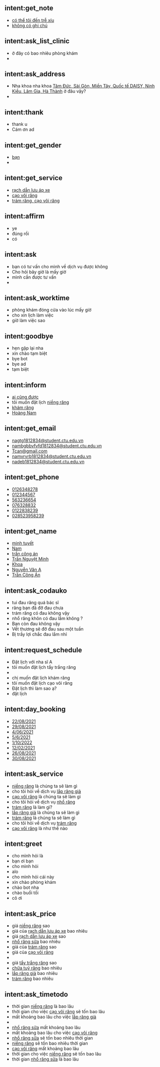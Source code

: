 ## intent:get_note
- [có thể tôi đến trễ xíu](note)
- [không có ghi chú](note)

## intent:ask_list_clinic
- ở đây có bao nhiêu phòng khám
- 

## intent:ask_address
- Nha khoa nha khoa [Tâm Đức, Sài Gòn, Miền Tây, Quốc tế DAISY, Ninh Kiều, Lâm Gia, Hà Thành](address) ở đâu vậy?
- 

## intent:thank
- thank u
- Cám ơn ad

## intent:get_gender
- [bạn](gender)
- 

## intent:get_service
- [rạch dẫn lưu áp xe](service)
- [cạo vôi răng](service)
- [trám răng, cạo vôi răng](service)

## intent:affirm
- ye
- đúng rồi
- có

## intent:ask
- bạn có tư vấn cho mình về dịch vụ được không
- Cho hỏi bây giờ là mấy giờ
- mình cần được tư vấn
- 

## intent:ask_worktime
- phòng khám đóng cửa vào lúc mấy giờ
- cho xin lịch làm việc
- giờ làm việc sao

## intent:goodbye
- hẹn gặp lại nha
- xin chào tạm biệt
- bye bot
- bye ad
- tạm biệt

## intent:inform
- [ai cũng được](dentist)
- tôi muốn đặt lịch [niềng răng](service)
- [khám răng](service)
- [Hoàng Nam](dentist)

## intent:get_email
- [nagtg1812834@student.ctu.edu.vn](email)
- [nambgbbvfvfd1812834@student.ctu.edu.vn](email)
- [Tcan@gmail.com](email)
- [namvrvrb1812834@student.ctu.edu.vn](email)
- [nadeb1812834@student.ctu.edu.vn](email)

## intent:get_phone
- [0126348278](phone)
- [012344567](phone)
- [563236654](phone)
- [076328832](phone)
- [0122838239](phone)
- [028523958239](phone)

## intent:get_name
- [minh tuyết](customer)
- [Nam](customer)
- [trần công án](customer)
- [Trần Nguyệt Minh](customer)
- [Khoa](customer)
- [Nguyễn Văn A](customer)
- [Trần Công Án](customer)

## intent:ask_codauko
- tui đau răng quá bác sĩ
- răng bạn đã đỡ đau chưa
- trám răng có đau không vậy
- nhổ răng khôn có đau lắm không ?
- Bạn còn đau không vậy
- Vết thương sẽ đỡ đau sau một tuần
- Bị trầy lợi chắc đau lắm nhỉ

## intent:request_schedule
- Đặt lịch với nha sĩ A
- tôi muốn đặt lịch tẩy trắng răng
- 
- chị muốn đặt lịch khám răng
- tôi muốn đặt lịch cạo vôi răng
- Đặt lịch thì làm sao ạ?
- đặt lịch

## intent:day_booking
- [22/08/2021](date)
- [29/08/2021](date)
- [4/06/2021](date)
- [5/6/2021](date)
- [1/10/2022](date)
- [12/02/2021](date)
- [26/08/2021](date)
- [30/08/2021](date)

## intent:ask_service
- [niềng răng](service_ask) là chúng ta sẽ làm gì
- cho tôi hỏi về dịch vụ [lắp răng giả](service_ask)
- [cạo vôi răng](service_ask) là chúng ta sẽ làm gì
- cho tôi hỏi về dịch vụ [nhổ răng](service_ask)
- [trám răng](service_ask) là làm gì?
- [lắp răng giả](service_ask) là chúng ta sẽ làm gì
- [trám răng](service_ask) là chúng ta sẽ làm gì
- cho tôi hỏi về dịch vụ [trám răng](service_ask)
- [cạo vôi răng](service_ask) là như thế nào

## intent:greet
- cho mình hỏi là
- bạn ơi bạn
- cho mình hỏi
- alo
- cho mình hỏi cái này
- xin chào phòng khám
- chào bot nha
- chào buổi tối
- cô ơi

## intent:ask_price
- giá [niềng răng](price) sao
- giá của [rạch dẫn lưu áp xe](price) bao nhiêu
- giá [rạch dẫn lưu áp xe](price) sao
- [nhổ răng sữa](price) bao nhiêu
- giá của [trám răng](price) sao
- giá của [cạo vôi răng](price)
- 
- giá [tẩy trắng răng](price) sao
- [chữa tuỷ răng](price) bao nhiêu
- [lắp răng giả](price) bao nhiêu
- [trám răng](price) bao nhiêu

## intent:ask_timetodo
- thời gian [niềng răng](timetodo) là bao lâu
- thời gian cho việc [cạo vôi răng](timetodo) sẽ tốn bao lâu
- mất khoảng bao lâu cho việc [lắp răng giả](timetodo)
- 
- [nhổ răng sữa](timetodo) mất khoảng bao lâu
- mất khoảng bao lâu cho việc [cạo vôi răng](timetodo)
- [nhổ răng sữa](timetodo) sẽ tốn bao nhiêu thời gian
- [niềng răng](timetodo) sẽ tốn bao nhiêu thời gian
- [cạo vôi răng](timetodo) mất khoảng bao lâu
- thời gian cho việc [niềng răng](timetodo) sẽ tốn bao lâu
- thời gian [nhổ răng sữa](timetodo) là bao lâu
